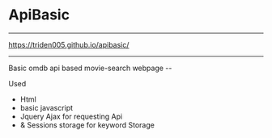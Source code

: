 # ApiBasic
*****
 https://triden005.github.io/apibasic/
 ****
 
Basic omdb api based movie-search webpage --

Used
  * Html
  * basic javascript 
  * Jquery Ajax for requesting Api
  * & Sessions storage for keyword Storage
